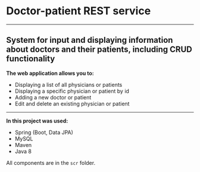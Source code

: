 # Doctor-patient REST service

---
System for input and displaying information about doctors and their patients, including CRUD functionality
---
**The web application allows you to:**

* Displaying a list of all physicians or patients
* Displaying a specific physician or patient by id
* Adding a new doctor or patient
* Edit and delete an existing physician or patient

---
**In this project was used:**
* Spring (Boot, Data JPA)
* MySQL
* Maven
* Java 8


All components are in the `scr` folder.
